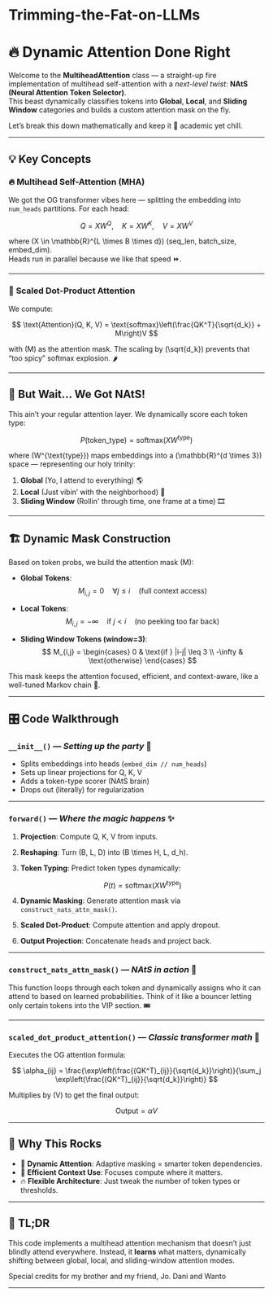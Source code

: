 # Trimming-the-Fat-on-LLMs

# 🔥 **Dynamic Attention Done Right**  

Welcome to the **MultiheadAttention** class — a straight-up fire implementation of multihead self-attention with a *next-level twist*: **NAtS (Neural Attention Token Selector)**.  
This beast dynamically classifies tokens into **Global**, **Local**, and **Sliding Window** categories and builds a custom attention mask on the fly.  

Let’s break this down mathematically and keep it 💯 academic yet chill.  

---

## 💡 **Key Concepts**  

### 🔥 Multihead Self-Attention (MHA)  
We got the OG transformer vibes here — splitting the embedding into `num_heads` partitions. For each head:  

$$
Q = XW^Q, \quad K = XW^K, \quad V = XW^V
$$  

where \(X \in \mathbb{R}^{L \times B \times d}\) (seq_len, batch_size, embed_dim).  
Heads run in parallel because we like that speed ⏩.  

---

### 🧠 **Scaled Dot-Product Attention**  
We compute:  

$$
\text{Attention}(Q, K, V) = \text{softmax}\left(\frac{QK^T}{\sqrt{d_k}} + M\right)V
$$  

with \(M\) as the attention mask. The scaling by \(\sqrt{d_k}\) prevents that “too spicy” softmax explosion. 🌶️  

---

## 🚀 **But Wait... We Got NAtS!**  
This ain’t your regular attention layer. We dynamically score each token type:  

$$
P(\text{token\_type}) = \text{softmax}(XW^{\text{type}})
$$  

where \(W^{\text{type}}\) maps embeddings into a \(\mathbb{R}^{d \times 3}\) space — representing our holy trinity:  
1. **Global** (Yo, I attend to everything) 🌎  
2. **Local** (Just vibin’ with the neighborhood) 🏡  
3. **Sliding Window** (Rollin' through time, one frame at a time) 🎞️  

---

## 🏗️ **Dynamic Mask Construction**  
Based on token probs, we build the attention mask \(M\):  

- **Global Tokens**:  
  $$
  M_{i,j} = 0 \quad \forall j \leq i \quad \text{(full context access)}  
  $$  

- **Local Tokens**:  
  $$
  M_{i,j} = -\infty \quad \text{if } j < i \quad \text{(no peeking too far back)}  
  $$  

- **Sliding Window Tokens (window=3)**:  
  $$
  M_{i,j} = 
  \begin{cases} 
  0 & \text{if } |i-j| \leq 3 \\ 
  -\infty & \text{otherwise} 
  \end{cases}
  $$  

This mask keeps the attention focused, efficient, and context-aware, like a well-tuned Markov chain 🔗.  

---

## 🎛️ **Code Walkthrough**  

### `__init__()` — *Setting up the party* 🎉  
- Splits embeddings into heads (`embed_dim // num_heads`)  
- Sets up linear projections for Q, K, V  
- Adds a token-type scorer (NAtS brain)  
- Drops out (literally) for regularization  

---

### `forward()` — *Where the magic happens* ✨  
1. **Projection**: Compute Q, K, V from inputs.  
2. **Reshaping**: Turn \(B, L, D\) into \(B \times H, L, d_h\).  
3. **Token Typing**: Predict token types dynamically:  

   $$
   P(t) = \text{softmax}(XW^{\text{type}})
   $$  

4. **Dynamic Masking**: Generate attention mask via `construct_nats_attn_mask()`.  
5. **Scaled Dot-Product**: Compute attention and apply dropout.  
6. **Output Projection**: Concatenate heads and project back.  

---

### `construct_nats_attn_mask()` — *NAtS in action* 🧩  
This function loops through each token and dynamically assigns who it can attend to based on learned probabilities. Think of it like a bouncer letting only certain tokens into the VIP section. 🎟️  

---

### `scaled_dot_product_attention()` — *Classic transformer math* 🧮  
Executes the OG attention formula:  

$$
\alpha_{ij} = \frac{\exp\left(\frac{(QK^T)_{ij}}{\sqrt{d_k}}\right)}{\sum_j \exp\left(\frac{(QK^T)_{ij}}{\sqrt{d_k}}\right)}
$$  

Multiplies by \(V\) to get the final output:  

$$
\text{Output} = \alpha V
$$  

---

## 🏃 **Why This Rocks**  
- 🧠 **Dynamic Attention**: Adaptive masking = smarter token dependencies.  
- 🚀 **Efficient Context Use**: Focuses compute where it matters.  
- 🔥 **Flexible Architecture**: Just tweak the number of token types or thresholds.  

---

## 🎯 **TL;DR**  
This code implements a multihead attention mechanism that doesn’t just blindly attend everywhere. Instead, it **learns** what matters, dynamically shifting between global, local, and sliding-window attention modes.  

Special credits for my brother and my friend, Jo. Dani and Wanto

---
